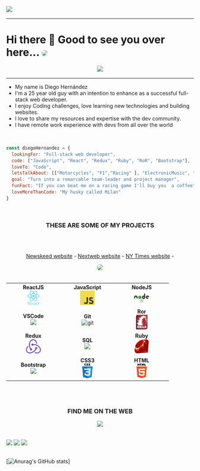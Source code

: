 <img src="https://user-images.githubusercontent.com/70416006/106317253-aa99ea80-6233-11eb-94ed-8fd6910d8760.png" width="1000">

<hr>

<h1> Hi there 👋 Good to see you over here... <img src="https://media.giphy.com/media/Vbtc9VG51NtzT1Qnv1/giphy.gif" width="150" style="border-radius: 50%;"></h1>

<p align='center'><img src='https://visitor-badge.laobi.icu/badge?page_id=Diegodsha'></p>

<hr>

<ul>
  <li>My name is Diego Hernández </li>
  <li>I'm a 25 year old guy with an intention to enhance as a successful full-stack web developer.</li>
  <li>I enjoy Coding challenges, love learning new technologies and building websites.</li>
  <li>I love to share my resources and expertise with the dev community.</li>
  <li>I have remote work experience with devs from all over the world</li>
</ul>

  <br>
  
```javascript
const diegoHernandez = {
  lookingFor: "Full-stack web developer",
  code: ["JavaScript", "React", "Redux", "Ruby", "RoR", "Bootstrap"],
  loveTo: "Code",
  letsTalkAbout: [["Motorcycles", "F1","Racing" ], "ElectronicMusic", "DeliciousFood"],
  goal: "Turn into a remarcable team-leader and project manager",
  funFact: "If you can beat me on a racing game I'll buy you  a coffee",
  loveMoreThanCode: "My husky called Milan"
}
```
<br>

<h3 align="center">
     THESE ARE SOME OF MY PROJECTS
      
</h3>
<br>
<br>
<p align="center">
      <a href="https://diegodsha.github.io/Newsweek-Bootstrap/">Newskeed website</a> -
      <a href="https://diegodsha.github.io/HTML-CSS-Project-2-Responsive-Design/">Nextweb website</a> -
      <a href="https://memelopez.github.io/microV-project1/">NY Times website</a> -
     
</p>

<div align="center">
     <img src="https://media.giphy.com/media/11ISwbgCxEzMyY/giphy.gif" width="180" style="border-radius: 6px">
      
</div>
<br>


<table align="center">
<tbody>
 <tr>
<td align="center" width="20%">
<span><b><center>ReactJS</center></b></span> 
<img src="https://raw.githubusercontent.com/devicons/devicon/master/icons/react/react-original-wordmark.svg" alt="react" width="40" height="40"/>
</td>

<td align="center" width="20%">
<span><b><center>JavaScript</center></b></span> 
  <img src="https://raw.githubusercontent.com/devicons/devicon/master/icons/javascript/javascript-original.svg" alt="javascript" width="40" height="40"/>
</td>

<td align="center" width="20%">
<span><b><center>NodeJS</center></b></span> 
<img src="https://raw.githubusercontent.com/devicons/devicon/master/icons/nodejs/nodejs-original-wordmark.svg" alt="nodejs" width="40" height="40"/>
</td>
</tr>

<tr>
<td align="center" width="20%">
<span><b><center>VSCode</center></b></span> 
<img height=65px src="https://upload.wikimedia.org/wikipedia/commons/thumb/9/9a/Visual_Studio_Code_1.35_icon.svg/1024px-Visual_Studio_Code_1.35_icon.svg.png"> 
</td>

<td align="center" width="20%">
<span><b><center>Git</center></b></span> 
  <img src="https://www.vectorlogo.zone/logos/git-scm/git-scm-icon.svg" alt="git" width="40" height="40"/>
</td>

<td align="center" width="20%">
<span><b><center>Ror</center></b></span> 
  <img src="https://raw.githubusercontent.com/devicons/devicon/master/icons/rails/rails-original-wordmark.svg" alt="rails" width="40" height="40"/>
</td>
</tr>

<tr>
<td align="center" width="20%">
<span><b><center>Redux</center></b></span> 
  <img src="https://raw.githubusercontent.com/devicons/devicon/master/icons/redux/redux-original.svg" alt="redux" width="40" height="40"/>
</td>

<td align="center" width="20%">
<span><b><center>SQL</center></b></span> 
<img height=65px src="https://img.icons8.com/ios-filled/2x/sql.png"> 
</td>

<td align="center" width="20%">
<span><b><center>Ruby</center></b></span> 
  <img src="https://raw.githubusercontent.com/devicons/devicon/master/icons/ruby/ruby-original.svg" alt="ruby" width="40" height="40"/>
</td>
</tr>

<tr>
<td align="center" width="20%">
<span><b><center>Bootstrap</center></b></span> 
  <img src="https://img.shields.io/badge/bootstrap%20-%23563D7C.svg?&style=for-the-badge&logo=bootstrap&logoColor=white">
</td>

<td align="center" width="20%">
<span><b><center>CSS3</center></b></span> 
  <img src="https://raw.githubusercontent.com/devicons/devicon/master/icons/css3/css3-original-wordmark.svg" alt="css3" width="40" height="40"/> 
</td>

<td align="center" width="20%">
<span><b><center>HTML</center></b></span> 
  <img src="https://raw.githubusercontent.com/devicons/devicon/master/icons/html5/html5-original-wordmark.svg" alt="html5" width="40" height="40"/>
</td>
</tr>

</tbody>
</table>



<br>
<br>


<h3 align="center">FIND ME ON THE WEB</h3>

<p align="center"><img src="https://i.imgur.com/A6bWGFl.gif"/></p>
<br>
  

<p align="center" style="display: inline;">
      <a href="https://github.com/Diegodsha?tab=followers"><img src="https://img.shields.io/github/followers/Diegodsha?label=Follow%20me&style=social"></a>
      <a href="https://twitter.com/diegohdezchimo"><img src="https://img.shields.io/twitter/follow/diegohdezchimo?style=social"></a>
      <a href="https://www.linkedin.com/in/diegoshdezaguilar/"><img src="https://img.shields.io/badge/LinkedIn-Contact%20Me-blue"></a>
</p>

<br>
<br>

[![Anurag's GitHub stats](https://github-readme-stats.vercel.app/api?username=Diegodsha&count_private=true&show_icons=true&theme=dark)]
<!-- more icons
<p align="center" style="display: inline;">
      <a href="#"><img src="https://img.shields.io/badge/html5%20-%23E34F26.svg?&style=for-the-badge&logo=html5&logoColor=white"></a>
      <a href="#"><img src="https://img.shields.io/badge/css3%20-%231572B6.svg?&style=for-the-badge&logo=css3&logoColor=white"></a>
      <a href="#"><img src="https://img.shields.io/badge/bootstrap%20-%23563D7C.svg?&style=for-the-badge&logo=bootstrap&logoColor=white"></a>
      <a href="#"><img src="https://img.shields.io/badge/ruby-%23CC342D.svg?&style=for-the-badge&logo=ruby&logoColor=white"></a>
      <a href="#"><img src="https://img.shields.io/badge/rails%20-%23CC0000.svg?&style=for-the-badge&logo=ruby-on-rails&logoColor=white"></a>
      <a href="#"><img src="https://img.shields.io/badge/react%20-%2320232a.svg?&style=for-the-badge&logo=react&logoColor=%2361DAFB"></a>
      <a href="#"><img src="https://img.shields.io/badge/redux%20-%23593d88.svg?&style=for-the-badge&logo=redux&logoColor=white"></a>
</p>
-->
